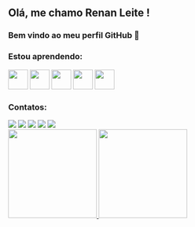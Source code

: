 ## Olá, me chamo Renan Leite ! 
### Bem vindo ao meu perfil GitHub 👋
### Estou aprendendo:

<div>
<img src="https://cdn.jsdelivr.net/gh/devicons/devicon/icons/linux/linux-plain.svg" width="40" height="40"/> <img src="https://cdn.jsdelivr.net/gh/devicons/devicon/icons/javascript/javascript-plain.svg" width="40" height="40"/> <img src="https://cdn.jsdelivr.net/gh/devicons/devicon/icons/python/python-plain-wordmark.svg" width="40" height="40"/> <img src="https://cdn.jsdelivr.net/gh/devicons/devicon/icons/pycharm/pycharm-plain.svg" idth="40" height="40"/> <img src="https://cdn.jsdelivr.net/gh/devicons/devicon/icons/vscode/vscode-plain-wordmark.svg" width="40" height="40"/>
</div>

### Contatos:

<div>
<a href="https://www.youtube.com/seu-canal-youtube-aqui" target="_blank"><img src="https://img.shields.io/badge/YouTube-FF0000?style=for-the-badge&logo=youtube&logoColor=white" target="_blank"></a>
<a href="https://instagram.com/seu-usuário-instagram-aqui" target="_blank"><img src="https://img.shields.io/badge/-Instagram-%23E4405F?style=for-the-badge&logo=instagram&logoColor=white" target="_blank"></a>
<a href="https://www.twitch.tv/seu-usuário-aqui" target="_blank"><img src="https://img.shields.io/badge/Twitch-9146FF?style=for-the-badge&logo=twitch&logoColor=white" target="_blank"></a>
<a href = "mailto:contato@seu-usuário-aqui"><img src="https://img.shields.io/badge/Gmail-D14836?style=for-the-badge&logo=gmail&logoColor=white" target="_blank"></a>
<a href="https://www.linkedin.com/in/seu-usuário-linkedln-aqui" target="_blank"><img src="https://img.shields.io/badge/-LinkedIn-%230077B5?style=for-the-badge&logo=linkedin&logoColor=white" target="_blank"></a>   
</div>

<div>
<a href="https://github.com/renanzinho1989">
<img height="180em" src="https://github-readme-stats.vercel.app/api/top-langs/?username=renanzinho1989&layout=compact&langs_count=7&theme=dracula"/>
<img height="180em" src="https://github-readme-stats.vercel.app/api?username=renanzinho1989&show_icons=true&theme=dracula&include_all_commits=true&count_private=true"/>
</div>
          
